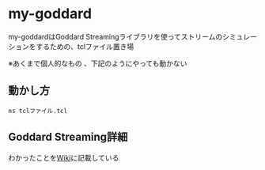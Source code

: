 # my-goddard
my-goddardはGoddard Streamingライブラリを使ってストリームのシミュレーションをするための、tclファイル置き場

※あくまで個人的なもの 、下記のようにやっても動かない

## 動かし方
`ns tclファイル.tcl`

## Goddard Streaming詳細
わかったことを[Wiki](https://github.com/proshunsuke/my-goddard/wiki)に記載している
